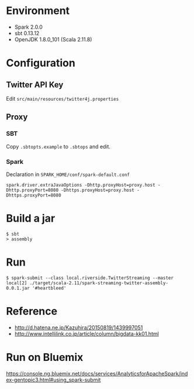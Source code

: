 

# Environment

  * Spark 2.0.0
  * sbt 0.13.12
  * OpenJDK 1.8.0_101
  (Scala 2.11.8)

# Configuration

## Twitter API Key

Edit `src/main/resources/twitter4j.properties`

## Proxy

### SBT

Copy `.sbtopts.example` to `.sbtops` and edit.

### Spark

Declaration in `SPARK_HOME/conf/spark-default.conf`

```
spark.driver.extraJavaOptions -Dhttp.proxyHost=proxy.host -Dhttp.proxyPort=8080 -Dhttps.proxyHost=proxy.host -Dhttps.proxyPort=8080
```

# Build a jar

```
$ sbt
> assembly
```

# Run

```
$ spark-submit --class local.riverside.TwitterStreaming --master local[2] ./target/scala-2.11/spark-streaming-twitter-assembly-0.0.1.jar '#heartbleed'
```

# Reference

* http://d.hatena.ne.jp/Kazuhira/20150819/1439997051
* http://www.intellilink.co.jp/article/column/bigdata-kk01.html

# Run on Bluemix

https://console.ng.bluemix.net/docs/services/AnalyticsforApacheSpark/index-gentopic3.html#using_spark-submit
